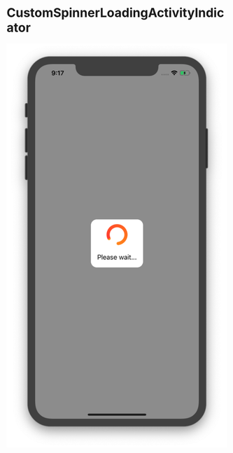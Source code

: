 # CustomSpinnerLoadingActivityIndicator

![](https://github.com/ram4ik/CustomSpinnerLoadingActivityIndicator/blob/master/CustomSpinnerLoadingActivityIndicator/Assets.xcassets/Screenshot%202020-01-24%20at%2021.17.26.imageset/Screenshot%202020-01-24%20at%2021.17.26.png)
